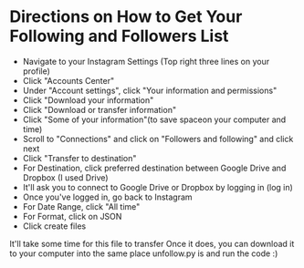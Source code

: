 # Directions on How to Get Your Following and Followers List
- Navigate to your Instagram Settings (Top right three lines on your profile)
- Click "Accounts Center"
- Under "Account settings", click "Your information and permissions"
- Click "Download your information"
- Click "Download or transfer information"
- Click "Some of your information"(to save spaceon your computer and time)
- Scroll to "Connections" and click on "Followers and following" and click next
- Click "Transfer to destination"
- For Destination, click preferred destination between Google Drive and Dropbox (I used Drive)
- It'll ask you to connect to Google Drive or Dropbox by logging in (log in)
- Once you've logged in, go back to Instagram
- For Date Range, click "All time"
- For Format, click on JSON
- Click create files

It'll take some time for this file to transfer
Once it does, you can download it to your computer into the same place unfollow.py is and run the code :)

